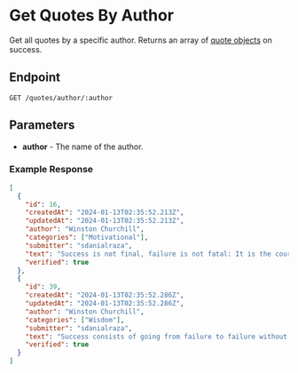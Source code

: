 # Get Quotes By Author

Get all quotes by a specific author. Returns an array of [quote objects](../../README.md#quote-structure) on success.

## Endpoint

```http
GET /quotes/author/:author
```

## Parameters

- **author** - The name of the author.

### Example Response

```json
[
  {
    "id": 16,
    "createdAt": "2024-01-13T02:35:52.213Z",
    "updatedAt": "2024-01-13T02:35:52.213Z",
    "author": "Winston Churchill",
    "categories": ["Motivational"],
    "submitter": "sdanialraza",
    "text": "Success is not final, failure is not fatal: It is the courage to continue that counts.",
    "verified": true
  },
  {
    "id": 39,
    "createdAt": "2024-01-13T02:35:52.286Z",
    "updatedAt": "2024-01-13T02:35:52.286Z",
    "author": "Winston Churchill",
    "categories": ["Wisdom"],
    "submitter": "sdanialraza",
    "text": "Success consists of going from failure to failure without loss of enthusiasm.",
    "verified": true
  }
]
```
